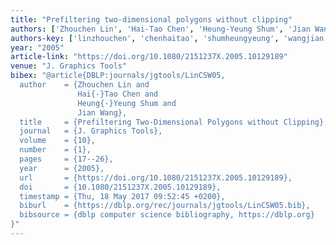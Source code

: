 ```yaml
---
title: "Prefiltering two-dimensional polygons without clipping"
authors: ['Zhouchen Lin', 'Hai-Tao Chen', 'Heung-Yeung Shum', 'Jian Wang']
authors-key: ['linzhouchen', 'chenhaitao', 'shumheungyeung', 'wangjian']
year: "2005"
article-link: "https://doi.org/10.1080/2151237X.2005.10129189"
venue: "J. Graphics Tools"
bibex: "@article{DBLP:journals/jgtools/LinCSW05,
  author    = {Zhouchen Lin and
               Hai{-}Tao Chen and
               Heung{-}Yeung Shum and
               Jian Wang},
  title     = {Prefiltering Two-Dimensional Polygons without Clipping},
  journal   = {J. Graphics Tools},
  volume    = {10},
  number    = {1},
  pages     = {17--26},
  year      = {2005},
  url       = {https://doi.org/10.1080/2151237X.2005.10129189},
  doi       = {10.1080/2151237X.2005.10129189},
  timestamp = {Thu, 18 May 2017 09:52:45 +0200},
  biburl    = {https://dblp.org/rec/journals/jgtools/LinCSW05.bib},
  bibsource = {dblp computer science bibliography, https://dblp.org}
}"
---
```

